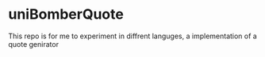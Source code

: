 # uniBomberQuote
This repo is for me to experiment in diffrent languges, a implementation of a quote genirator
